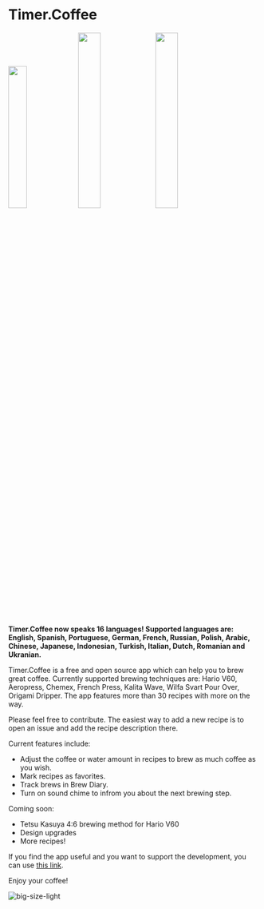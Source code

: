 # Timer.Coffee

[<img src="https://www.timer.coffee/assets/images/app-store-badge.webp" width="27%">](https://apple.co/42WfmtI) [<img src="https://www.timer.coffee/assets/images/google-play-badge.webp" width="30%">](https://play.google.com/store/apps/details?id=com.coffee.timer) [<img src="https://i.imgur.com/mb4ryMc.png" width="30%">](https://app.timer.coffee)

**Timer.Coffee now speaks 16 languages! Supported languages are: English, Spanish, Portuguese, German, French, Russian, Polish, Arabic, Chinese, Japanese, Indonesian, Turkish, Italian, Dutch, Romanian and Ukranian.**

Timer.Coffee is a free and open source app which can help you to brew great coffee. Currently supported brewing techniques are: Hario V60, Aeropress, Chemex, French Press, Kalita Wave, Wilfa Svart Pour Over, Origami Dripper. The app features more than 30 recipes with more on the way.

Please feel free to contribute. The easiest way to add a new recipe is to open an issue and add the recipe description there.

Current features include:

- Adjust the coffee or water amount in recipes to brew as much coffee as you wish.
- Mark recipes as favorites.
- Track brews in Brew Diary.
- Turn on sound chime to infrom you about the next brewing step.

Coming soon:

- Tetsu Kasuya 4:6 brewing method for Hario V60
- Design upgrades
- More recipes!

If you find the app useful and you want to support the development, you can use [this link](https://www.buymeacoffee.com/timercoffee).

Enjoy your coffee!

![big-size-light](https://github.com/user-attachments/assets/52930e0d-9614-4b24-81ed-7220bd09a1b6)
